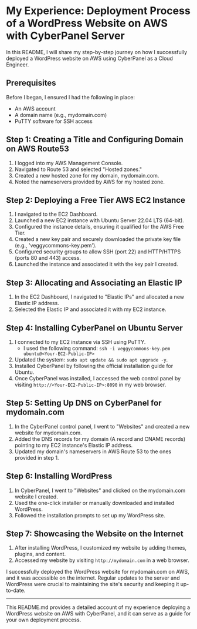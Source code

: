 # My Experience: Deployment Process of a WordPress Website on AWS with CyberPanel Server

In this README, I will share my step-by-step journey on how I successfully deployed a WordPress website on AWS using CyberPanel as a Cloud Engineer.

## Prerequisites

Before I began, I ensured I had the following in place:
- An AWS account
- A domain name (e.g., mydomain.com)
- PuTTY software for SSH access

## Step 1: Creating a Title and Configuring Domain on AWS Route53

1. I logged into my AWS Management Console.
2. Navigated to Route 53 and selected "Hosted zones."
3. Created a new hosted zone for my domain, mydomain.com.
4. Noted the nameservers provided by AWS for my hosted zone.

## Step 2: Deploying a Free Tier AWS EC2 Instance

1. I navigated to the EC2 Dashboard.
2. Launched a new EC2 instance with Ubuntu Server 22.04 LTS (64-bit).
3. Configured the instance details, ensuring it qualified for the AWS Free Tier.
4. Created a new key pair and securely downloaded the private key file (e.g., 'veggycommons-key.pem').
5. Configured security groups to allow SSH (port 22) and HTTP/HTTPS (ports 80 and 443) access.
6. Launched the instance and associated it with the key pair I created.

## Step 3: Allocating and Associating an Elastic IP

1. In the EC2 Dashboard, I navigated to "Elastic IPs" and allocated a new Elastic IP address.
2. Selected the Elastic IP and associated it with my EC2 instance.

## Step 4: Installing CyberPanel on Ubuntu Server

1. I connected to my EC2 instance via SSH using PuTTY.
   - I used the following command: `ssh -i veggycommons-key.pem ubuntu@<Your-EC2-Public-IP>`
2. Updated the system: `sudo apt update && sudo apt upgrade -y`.
3. Installed CyberPanel by following the official installation guide for Ubuntu.
4. Once CyberPanel was installed, I accessed the web control panel by visiting `http://<Your-EC2-Public-IP>:8090` in my web browser.

## Step 5: Setting Up DNS on CyberPanel for mydomain.com

1. In the CyberPanel control panel, I went to "Websites" and created a new website for mydomain.com.
2. Added the DNS records for my domain (A record and CNAME records) pointing to my EC2 instance's Elastic IP address.
3. Updated my domain's nameservers in AWS Route 53 to the ones provided in step 1.

## Step 6: Installing WordPress

1. In CyberPanel, I went to "Websites" and clicked on the mydomain.com website I created.
2. Used the one-click installer or manually downloaded and installed WordPress.
3. Followed the installation prompts to set up my WordPress site.

## Step 7: Showcasing the Website on the Internet

1. After installing WordPress, I customized my website by adding themes, plugins, and content.
2. Accessed my website by visiting `http://mydomain.com` in a web browser.

I successfully deployed the WordPress website for mydomain.com on AWS, and it was accessible on the internet. Regular updates to the server and WordPress were crucial to maintaining the site's security and keeping it up-to-date.

---

This README.md provides a detailed account of my experience deploying a WordPress website on AWS with CyberPanel, and it can serve as a guide for your own deployment process.
